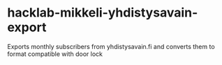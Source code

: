 # hacklab-mikkeli-yhdistysavain-export
Exports monthly subscribers from yhdistysavain.fi and converts them to format compatible with door lock
